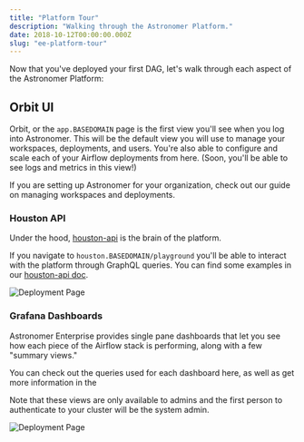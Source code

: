 ```yaml
---
title: "Platform Tour"
description: "Walking through the Astronomer Platform."
date: 2018-10-12T00:00:00.000Z
slug: "ee-platform-tour"
---
```


Now that you've deployed your first DAG, let's walk through each aspect of the Astronomer Platform:

## Orbit UI

Orbit, or the `app.BASEDOMAIN` page is the first view you'll see when you log into Astronomer. This will be the default view you will use to manage your workspaces, deployments, and users. You're also able to configure and scale each of your Airflow deployments from here. (Soon, you'll be able to see logs and metrics in this view!)

If you are setting up Astronomer for your organization, check out our guide on managing workspaces and deployments.

### Houston API

Under the hood, [houston-api](https://github.com/astronomer/houston-api) is the brain of the platform.

If you navigate to `houston.BASEDOMAIN/playground` you'll be able to interact with the platform through GraphQL queries. You can find some examples in our [houston-api doc](https://www.astronomer.io/docs/houston-api/).


![Deployment Page](https://assets2.astronomer.io/guides/docs/ee/houston_example.png)

### Grafana Dashboards

Astronomer Enterprise provides single pane dashboards that let you see how each piece of the Airflow stack is performing, along with a few "summary views."

You can check out the queries used for each dashboard here, as well as get more information in the

Note that these views are only available to admins and the first person to authenticate to your cluster will be the system admin.

![Deployment Page](https://assets2.astronomer.io/guides/docs/ee/airflow_deployment_overview.png)
